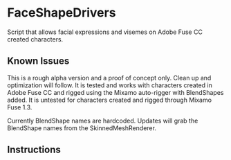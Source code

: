 # FaceShapeDrivers
Script that allows facial expressions and visemes on Adobe Fuse CC created characters.

<h2>Known Issues</h2>

This is a rough alpha version and a proof of concept only. Clean up and optimization will follow. It is tested and works with characters created in Adobe Fuse CC and rigged using the Mixamo auto-rigger with BlendShapes added. It is untested for characters created and rigged through Mixamo Fuse 1.3.

Currently BlendShape names are hardcoded. Updates will grab the BlendShape names from the SkinnedMeshRenderer.

<h2>Instructions</h2>




